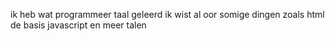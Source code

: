 ik heb wat programmeer taal geleerd
ik wist al oor somige dingen zoals html de basis
javascript en meer talen
